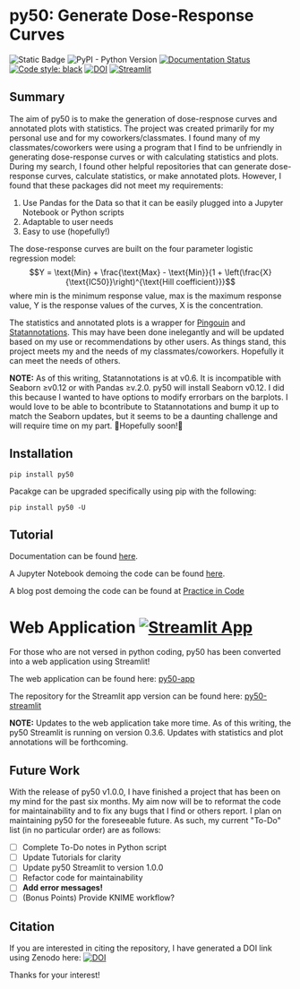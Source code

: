# py50: Generate Dose-Response Curves

![Static Badge](https://img.shields.io/badge/py50_v1.0.0-13406E)
![PyPI - Python Version](https://img.shields.io/pypi/pyversions/py50)
[![Documentation Status](https://readthedocs.org/projects/py50/badge/?version=latest)](https://py50.readthedocs.io/en/latest/?badge=latest)
[![Code style: black](https://img.shields.io/badge/code%20style-black-000000.svg)](https://github.com/psf/black)
[![DOI](https://zenodo.org/badge/716929963.svg)](https://zenodo.org/doi/10.5281/zenodo.10183912)
[![Streamlit](https://img.shields.io/badge/Streamlit-1.29.0-FF4B4B.svg?style=flat&logo=Streamlit&logoColor=white)](https://py50-app.streamlit.app)


## Summary
The aim of py50 is to make the generation of dose-respnose curves and annotated plots with statistics. The project was 
created primarily for my personal use and for my coworkers/classmates. I found many of my classmates/coworkers were 
using a program that I find to be unfriendly in generating dose-response curves or with calculating statistics and 
plots. During my search, I found other helpful repositories that can generate dose-response curves, calculate 
statistics, or make annotated plots. However, I found that these packages did not meet my requirements:
1. Use Pandas for the Data so that it can be easily plugged into a Jupyter Notebook or Python scripts
2. Adaptable to user needs
3. Easy to use (hopefully!)

The dose-response curves are built on the four parameter logistic regression model:
$$Y = \text{Min} + \frac{\text{Max} - \text{Min}}{1 + \left(\frac{X}{\text{IC50}}\right)^{\text{Hill coefficient}}}$$
where min is the minimum response value, max is the maximum response value, Y is the response values of the curves, X 
is the concentration.

The statistics and annotated plots is a wrapper for [Pingouin](https://github.com/raphaelvallat/pingouin) and [Statannotations](https://github.com/trevismd/statannotations). 
This may have been done inelegantly and will be updated based on my use or recommendations by other users. As things
stand, this project meets my and the needs of my classmates/coworkers. Hopefully it can meet the needs of others.

**NOTE:** As of this writing, Statannotations is at v0.6. It is incompatible with Seaborn ≥v0.12 or with Pandas ≥v.2.0. 
py50 will install Seaborn v0.12. I did this because I wanted to have options to modify errorbars on the barplots. I 
would love to be able to bcontribute to Statannotations and bump it up to match the Seaborn updates, but it seems to be 
a daunting challenge and will require time on my part. 🤞Hopefully soon!🤞 

## Installation

```
pip install py50
```

Pacakge can be upgraded specifically using pip with the following:
```
pip install py50 -U
```

## Tutorial
Documentation can be found [here](https://py50.readthedocs.io/en/latest/).

A Jupyter Notebook demoing the code can be found [here](https://github.com/tlint101/py50/tree/main/tutorials).

A blog post demoing the code can be found at [Practice in Code](https://tlint101.github.io/practice-in-code/)

# Web Application [![Streamlit App](https://static.streamlit.io/badges/streamlit_badge_black_white.svg)](https://py50-app.streamlit.app)
For those who are not versed in python coding, py50 has been converted into a web application using Streamlit!

The web application can be found here: [py50-app](https://py50-app.streamlit.app)

The repository for the Streamlit app version can be found here: [py50-streamlit](https://github.com/tlint101/py50-streamlit)

**NOTE:** Updates to the web application take more time. As of this writing, the py50 Streamlit is running on version 
0.3.6. Updates with statistics and plot annotations will be forthcoming.

## Future Work
With the release of py50 v1.0.0, I have finished a project that has been on my mind for the past six months. My aim now 
will be to reformat the code for maintainability and to fix any bugs that I find or others report. I plan on maintaining
py50 for the foreseeable future. As such, my current "To-Do" list (in no particular order) are as follows:

- [ ] Complete To-Do notes in Python script
- [ ] Update Tutorials for clarity
- [ ] Update py50 Streamlit to version 1.0.0
- [ ] Refactor code for maintainability
- [ ] **Add error messages!**
- [ ] (Bonus Points) Provide KNIME workflow?

## Citation
If you are interested in citing the repository, I have generated a DOI link using Zenodo here: [![DOI](https://zenodo.org/badge/716929963.svg)](https://zenodo.org/doi/10.5281/zenodo.10183912)

Thanks for your interest! 